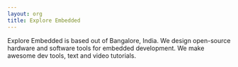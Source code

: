 ```yaml
---
layout: org
title: Explore Embedded
---
```

Explore Embedded is based out of Bangalore, India. We design open-source hardware and software tools for embedded development. We make awesome dev tools, text and video tutorials. 

